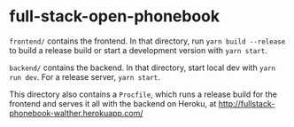 # full-stack-open-phonebook

`frontend/` contains the frontend. In that directory, run `yarn build --release` to build a release build or start a development version with `yarn start`.

`backend/` contains the backend. In that directory, start local dev with `yarn run dev`. For a release server, `yarn start`.

This directory also contains a `Procfile`, which runs a release build for the frontend and serves it all with the backend on Heroku, at <http://fullstack-phonebook-walther.herokuapp.com/>
